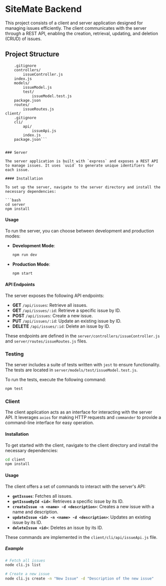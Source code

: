 
# SiteMate Backend

This project consists of a client and server application designed for managing issues efficiently. The client communicates with the server through a REST API, enabling the creation, retrieval, updating, and deletion (CRUD) of issues.

## Project Structure


```server/
    .gitignore
    controllers/
        issueController.js
    index.js
    models/
        issueModel.js
        test/
            issueModel.test.js
    package.json
    routes/
        issueRoutes.js
client/
    .gitignore
    cli/
        api/
            issueApi.js
        index.js
    package.json```


### Server

The server application is built with `express` and exposes a REST API to manage issues. It uses `uuid` to generate unique identifiers for each issue.

#### Installation

To set up the server, navigate to the server directory and install the necessary dependencies:

```bash
cd server
npm install
```

#### Usage

To run the server, you can choose between development and production modes:

- **Development Mode**:

  ```bash
  npm run dev
  ```

- **Production Mode**:

  ```bash
  npm start
  ```

#### API Endpoints

The server exposes the following API endpoints:

- **GET** `/api/issues`: Retrieve all issues.
- **GET** `/api/issues/:id`: Retrieve a specific issue by ID.
- **POST** `/api/issues`: Create a new issue.
- **PUT** `/api/issues/:id`: Update an existing issue by ID.
- **DELETE** `/api/issues/:id`: Delete an issue by ID.

These endpoints are defined in the `server/controllers/issueController.js` and `server/routes/issueRoutes.js` files.

### Testing

The server includes a suite of tests written with `jest` to ensure functionality. The tests are located in `server/models/test/issueModel.test.js`.

To run the tests, execute the following command:

```bash
npm test
```

### Client

The client application acts as an interface for interacting with the server API. It leverages `axios` for making HTTP requests and `commander` to provide a command-line interface for easy operation.

#### Installation

To get started with the client, navigate to the client directory and install the necessary dependencies:

```bash
cd client
npm install
```

#### Usage

The client offers a set of commands to interact with the server's API:

- **`getIssues`**: Fetches all issues.
- **`getIssueById <id>`**: Retrieves a specific issue by its ID.
- **`createIssue -n <name> -d <description>`**: Creates a new issue with a name and description.
- **`updateIssue <id> -n <name> -d <description>`**: Updates an existing issue by its ID.
- **`deleteIssue <id>`**: Deletes an issue by its ID.

These commands are implemented in the `client/cli/api/issueApi.js` file.

##### Example

```bash
# Fetch all issues
node cli.js list

# Create a new issue
node cli.js create -n "New Issue" -d "Description of the new issue"
```
